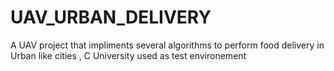 # UAV_URBAN_DELIVERY
 A UAV project that impliments several algorithms to perform food delivery in Urban like cities , C University used as test environement
